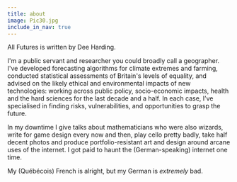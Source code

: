 ```yaml
---
title: about
image: Pic30.jpg
include_in_nav: true
---
```


All Futures is written by Dee Harding.

I'm a public servant and researcher you could broadly call a geographer. I've developed forecasting algorithms for climate extremes and farming, conducted statistical assessments of Britain's levels of equality, and advised on the likely ethical and environmental impacts of new technologies: working across public policy, socio-economic impacts, health and the hard sciences for the last decade and a half. In each case, I’ve specialised in finding risks, vulnerabilities, and opportunities to grasp the future. 

In my downtime I give talks about mathematicians who were also wizards, write for game design every now and then, play cello pretty badly, take half decent photos and produce portfolio-resistant art and design around arcane uses of the internet. I got paid to haunt the (German-speaking) internet one time. 

My (Québécois) French is alright, but my German is *extremely* bad.
